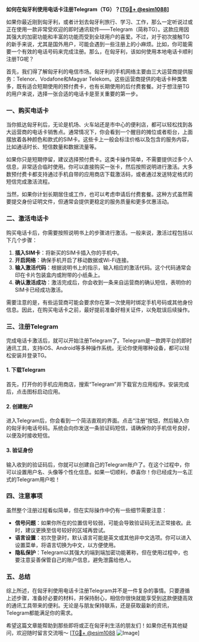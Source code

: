 **如何在匈牙利使用电话卡注册Telegram（TG）？[[TG💪+ @esim1088](https://t.me/s/esim1088)]**

如果你最近刚到匈牙利，或者计划去匈牙利旅行、学习、工作，那么一定听说过或正在使用一款非常受欢迎的即时通讯软件——Telegram（简称TG）。这款应用因其强大的加密功能和丰富的功能而受到全球用户的喜爱。不过，对于初次接触TG的新手来说，尤其是国外用户，可能会遇到一些注册上的小麻烦。比如，你可能需要一个有效的电话号码来完成注册。那么，在匈牙利，该如何使用本地电话卡顺利注册TG呢？

首先，我们得了解匈牙利的电信市场。匈牙利的手机网络主要由三大运营商提供服务：Telenor、Vodafone和Magyar Telekom。这些运营商提供的电话卡种类繁多，既有适合短期使用的预付费卡，也有长期使用的后付费套餐。对于想注册TG的用户来说，选择一张合适的电话卡是至关重要的第一步。

### **一、购买电话卡**

当你抵达匈牙利后，无论是机场、火车站还是市中心的便利店，都可以轻松找到各大运营商的电话卡销售点。通常情况下，你会看到一个醒目的摊位或者柜台，上面摆放着各种颜色和款式的SIM卡。这些卡上一般会标注价格以及包含的服务内容，比如通话时长、短信数量和数据流量等。

如果你只是短期停留，建议选择预付费卡。这类卡操作简单，不需要提供过多个人信息，非常适合临时使用。你可以直接购买一张卡，然后按照说明进行激活。大多数预付费卡都支持通过手机自带的应用商店下载激活码，或者通过发送特定格式的短信完成激活流程。

当然，如果你计划长期居住或工作，也可以考虑申请后付费套餐。这种方式虽然需要提交身份证明文件，但通常会提供更稳定的服务质量和更多优惠活动。

### **二、激活电话卡**

购买电话卡后，你需要按照说明书上的步骤进行激活。一般来说，激活过程包括以下几个步骤：

1. **插入SIM卡**：将新买的SIM卡插入你的手机中。
2. **开启网络**：确保手机开启了移动数据或Wi-Fi连接。
3. **输入激活代码**：根据说明书上的指示，输入相应的激活代码。这个代码通常会印在卡片包装盒内或附带的小纸条上。
4. **确认激活成功**：激活完成后，你会收到一条来自运营商的确认短信，表明你的SIM卡已经成功激活。

需要注意的是，有些运营商可能会要求你在第一次使用时绑定手机号码或其他身份信息。因此，在购买电话卡之前，最好提前准备好相关证件，以免耽误后续操作。

### **三、注册Telegram**

完成电话卡激活后，就可以开始注册Telegram了。Telegram是一款跨平台的即时通讯工具，支持iOS、Android等多种操作系统。无论你使用哪种设备，都可以轻松安装并登录TG。

#### **1. 下载Telegram**

首先，打开你的手机应用商店，搜索“Telegram”并下载官方应用程序。安装完成后，点击图标启动应用。

#### **2. 创建账户**

进入Telegram后，你会看到一个简洁直观的界面。点击“注册”按钮，然后输入你的匈牙利电话号码。系统会向你发送一条验证码短信，请确保你的手机信号良好，以便及时接收短信。

#### **3. 验证身份**

输入收到的验证码后，你就可以创建自己的Telegram账户了。在这个过程中，你可以设置用户名、头像等个性化信息。如果一切顺利，恭喜你！你已经成为一名正式的Telegram用户啦！

### **四、注意事项**

虽然整个注册过程看似简单，但在实际操作中仍有一些细节需要注意：

- **信号问题**：如果你所在的位置信号较弱，可能会导致验证码无法正常接收。此时，建议更换至信号较好的区域再尝试。
- **语言设置**：初次登录时，默认语言可能是英文或其他非中文选项。你可以进入设置菜单，将语言切换为中文，以方便使用。
- **隐私保护**：Telegram以其强大的端到端加密功能著称，但在使用过程中，也要注意妥善保管自己的账户信息，避免泄露给他人。

### **五、总结**

综上所述，在匈牙利使用电话卡注册Telegram并不是一件复杂的事情。只要遵循上述步骤，准备好必要的材料，并保持耐心，相信你很快就能享受到这款便捷高效的通讯工具带来的便利。无论是与朋友保持联系，还是获取最新的资讯，Telegram都能满足你的需求。

希望这篇文章能帮助到那些即将或正在匈牙利生活的朋友们！如果你还有其他疑问，欢迎随时留言交流哦～ [[TG💪+ @esim1088](https://t.me/s/esim1088) ![Image](https://i.postimg.cc/4NQfJmqS/Snipaste-2025-05-13-00-14-12.png)]